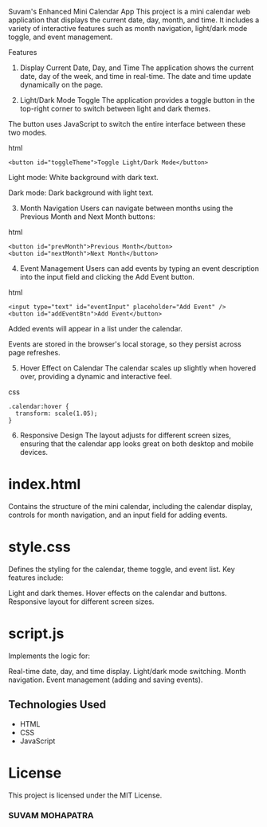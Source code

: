 Suvam's Enhanced Mini Calendar App
This project is a mini calendar web application that displays the current date, day, month, and time. It includes a variety of interactive features such as month navigation, light/dark mode toggle, and event management.

Features

1. Display Current Date, Day, and Time
   The application shows the current date, day of the week, and time in real-time.
   The date and time update dynamically on the page.

2. Light/Dark Mode Toggle
   The application provides a toggle button in the top-right corner to switch between light and dark themes.

The button uses JavaScript to switch the entire interface between these two modes.

html

```Copy code
<button id="toggleTheme">Toggle Light/Dark Mode</button>
```

Light mode: White background with dark text.

Dark mode: Dark background with light text.

3. Month Navigation
   Users can navigate between months using the Previous Month and Next Month buttons:

html

```Copy code
<button id="prevMonth">Previous Month</button>
<button id="nextMonth">Next Month</button>
```

4. Event Management
   Users can add events by typing an event description into the input field and clicking the Add Event button.

html

```Copy code
<input type="text" id="eventInput" placeholder="Add Event" />
<button id="addEventBtn">Add Event</button>
```

Added events will appear in a list under the calendar.

Events are stored in the browser's local storage, so they persist across page refreshes.

5. Hover Effect on Calendar
   The calendar scales up slightly when hovered over, providing a dynamic and interactive feel.

css

```Copy code
.calendar:hover {
  transform: scale(1.05);
}
```

6. Responsive Design
   The layout adjusts for different screen sizes, ensuring that the calendar app looks great on both desktop and mobile devices.


# index.html
Contains the structure of the mini calendar, including the calendar display, controls for month navigation, and an input field for adding events.

# style.css
Defines the styling for the calendar, theme toggle, and event list. Key features include:

Light and dark themes.
Hover effects on the calendar and buttons.
Responsive layout for different screen sizes.
#  script.js
Implements the logic for:

Real-time date, day, and time display.
Light/dark mode switching.
Month navigation.
Event management (adding and saving events).


## Technologies Used

- HTML
- CSS
- JavaScript

# License

This project is licensed under the MIT License.


### SUVAM MOHAPATRA